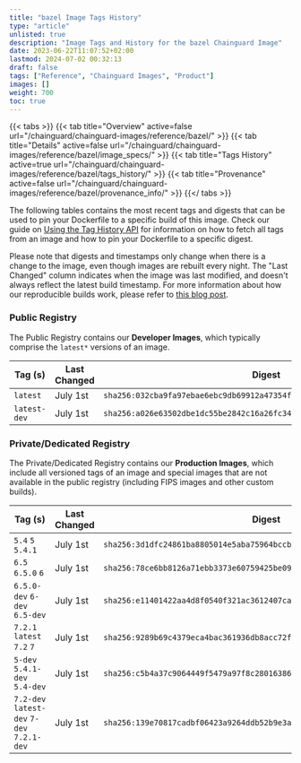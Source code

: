 ```yaml
---
title: "bazel Image Tags History"
type: "article"
unlisted: true
description: "Image Tags and History for the bazel Chainguard Image"
date: 2023-06-22T11:07:52+02:00
lastmod: 2024-07-02 00:32:13
draft: false
tags: ["Reference", "Chainguard Images", "Product"]
images: []
weight: 700
toc: true
---
```


{{< tabs >}}
{{< tab title="Overview" active=false url="/chainguard/chainguard-images/reference/bazel/" >}}
{{< tab title="Details" active=false url="/chainguard/chainguard-images/reference/bazel/image_specs/" >}}
{{< tab title="Tags History" active=true url="/chainguard/chainguard-images/reference/bazel/tags_history/" >}}
{{< tab title="Provenance" active=false url="/chainguard/chainguard-images/reference/bazel/provenance_info/" >}}
{{</ tabs >}}

The following tables contains the most recent tags and digests that can be used to pin your Dockerfile to a specific build of this image. Check our guide on [Using the Tag History API](/chainguard/chainguard-images/using-the-tag-history-api/) for information on how to fetch all tags from an image and how to pin your Dockerfile to a specific digest.

Please note that digests and timestamps only change when there is a change to the image, even though images are rebuilt every night. The "Last Changed" column indicates when the image was last modified, and doesn't always reflect the latest build timestamp. For more information about how our reproducible builds work, please refer to [this blog post](https://www.chainguard.dev/unchained/reproducing-chainguards-reproducible-image-builds).

### Public Registry
The Public Registry contains our **Developer Images**, which typically comprise the `latest*` versions of an image.

| Tag (s)       | Last Changed | Digest                                                                    |
|---------------|--------------|---------------------------------------------------------------------------|
|  `latest`     | July 1st     | `sha256:032cba9fa97ebae6ebc9db69912a47354f5ea77ebc6ea4701a5e7cf90012e9d1` |
|  `latest-dev` | July 1st     | `sha256:a026e63502dbe1dc55be2842c16a26fc349ee400d3a49421b1fdab8910796a00` |


### Private/Dedicated Registry
The Private/Dedicated Registry contains our **Production Images**, which include all versioned tags of an image and special images that are not available in the public registry (including FIPS images and other custom builds).

| Tag (s)                                     | Last Changed | Digest                                                                    |
|---------------------------------------------|--------------|---------------------------------------------------------------------------|
|  `5.4` `5` `5.4.1`                          | July 1st     | `sha256:3d1dfc24861ba8805014e5aba75964bccb3ac767d51e3f72d4443c77a57aaa42` |
|  `6.5` `6.5.0` `6`                          | July 1st     | `sha256:78ce6bb8126a71ebb3373e60759425be092ac62fae5e921c655e18e40659edaf` |
|  `6.5.0-dev` `6-dev` `6.5-dev`              | July 1st     | `sha256:e11401422aa4d8f0540f321ac3612407ca31d30a043eec072a3d3da8ae7ed0eb` |
|  `7.2.1` `latest` `7.2` `7`                 | July 1st     | `sha256:9289b69c4379eca4bac361936db8acc72f1f874e0040fb49f476f13f43be2981` |
|  `5-dev` `5.4.1-dev` `5.4-dev`              | July 1st     | `sha256:c5b4a37c9064449f5479a97f8c28016386e0e8c9ebbe66c4e694ee4bad4254f2` |
|  `7.2-dev` `latest-dev` `7-dev` `7.2.1-dev` | July 1st     | `sha256:139e70817cadbf06423a9264ddb52b9e3a6c3dcedffd4373efc7b77804c303c2` |

